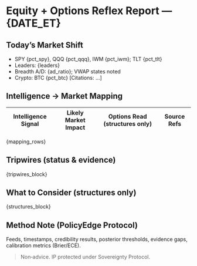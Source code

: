 # Equity + Options Reflex Report — {DATE_ET}

## Today’s Market Shift
- SPY {pct_spy}, QQQ {pct_qqq}, IWM {pct_iwm}; TLT {pct_tlt}
- Leaders: {leaders}
- Breadth A/D: {ad_ratio}; VWAP states noted
- Crypto: BTC {pct_btc}
[Citations: ...]

## Intelligence → Market Mapping
| Intelligence Signal | Likely Market Impact | Options Read (structures only) | Source Refs |
|---|---|---|---|
{mapping_rows}

## Tripwires (status & evidence)
{tripwires_block}

## What to Consider (structures only)
{structures_block}

## Method Note (PolicyEdge Protocol)
Feeds, timestamps, credibility results, posterior thresholds, evidence gaps, calibration metrics (Brier/ECE).

> Non‑advice. IP protected under Sovereignty Protocol.

